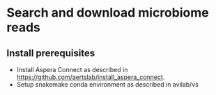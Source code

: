# Search and download microbiome reads

## Install prerequisites

- Install Aspera Connect as described in https://github.com/aertslab/install_aspera_connect.
- Setup snakemake conda environment as described in avilab/vs

